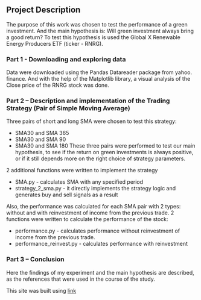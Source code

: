 ## Project Description
The purpose of this work was chosen to test the performance of a green investment. And the main hypothesis is: Will green investment always bring a good return?
To test this hypothesis is used the Global X Renewable Energy Producers ETF (ticker - RNRG).

### Part 1 - Downloading and exploring data
Data were downloaded using the Pandas Datareader package from yahoo. finance. And with the help of the Matplotlib library, a visual analysis of the Close price of the RNRG stock was done.


### Part 2 – Description and implementation of the Trading Strategy (Pair of Simple Moving Average)
Three pairs of short and long SMA were chosen to test this strategy:
- SMA30 and SMA 365
- SMA30 and SMA 90
- SMA30 and SMA 180
These three pairs were performed to test our main hypothesis, to see if the return on green investments is always positive, or if it still depends more on the right choice of strategy parameters.

2 additional functions were written to implement the strategy
- SMA.py - calculates SMA with any specified period
- strategy_2_sma.py - it directly implements the strategy logic and generates buy and sell signals as a result

Also,  the performance was calculated for each SMA pair with 2 types: without and with reinvestment of income from the previous trade.
2 functions were written to calculate the performance of the stock:
- performance.py - calculates performance without reinvestment of income from the previous trade.
- performance_reinvest.py - calculates performance with reinvestment

### Part 3 – Conclusion
Here the findings of my experiment and the main hypothesis are described, as the references that were used in the course of the study.

This site was built using [link](https://pages.github.com/)
